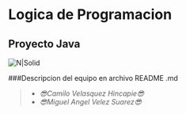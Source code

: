 # Logica de Programacion
## Proyecto Java 

![N|Solid](https://i.blogs.es/53044d/java/1366_521.jpg)

###Descripcion del equipo en archivo README .md

>- _😎Camilo Velasquez Hincapie😎_
>- _😎Miguel Angel Velez Suarez😎_

